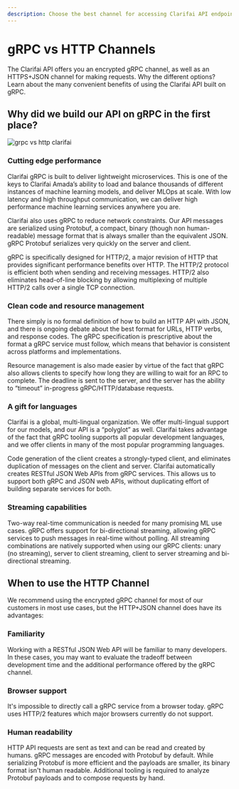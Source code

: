 ```yaml
---
description: Choose the best channel for accessing Clarifai API endpoints
---
```


# gRPC vs HTTP Channels

The Clarifai API offers you an encrypted gRPC channel, as well as an HTTPS+JSON channel for making requests. Why the different options? Learn about the many convenient benefits of using the Clarifai API built on gRPC.

## Why did we build our API on gRPC in the first place?

![grpc vs http clarifai](https://www.clarifai.com/hs-fs/hubfs/Screen%20Shot%202021-02-09%20at%2011.04.10%20AM.png?width=1252&name=Screen%20Shot%202021-02-09%20at%2011.04.10%20AM.png)

### Cutting edge performance

Clarifai gRPC is built to deliver lightweight microservices. This is one of the keys to Clarifai Amada’s ability to load and balance thousands of different instances of machine learning models, and deliver MLOps at scale. With low latency and high throughput communication, we can deliver high performance machine learning services anywhere you are.

Clarifai also uses gRPC to reduce network constraints. Our API messages are serialized using Protobuf, a compact, binary \(though non human-readable\) message format that is always smaller than the equivalent JSON. gRPC Protobuf serializes very quickly on the server and client.

gRPC is specifically designed for HTTP/2, a major revision of HTTP that provides significant performance benefits over HTTP. The HTTP/2 protocol is efficient both when sending and receiving messages. HTTP/2 also eliminates head-of-line blocking by allowing multiplexing of multiple HTTP/2 calls over a single TCP connection.

### Clean code and resource management

There simply is no formal definition of how to build an HTTP API with JSON, and there is ongoing debate about the best format for URLs, HTTP verbs, and response codes. The gRPC specification is prescriptive about the format a gRPC service must follow, which means that behavior is consistent across platforms and implementations.

Resource management is also made easier by virtue of the fact that gRPC also allows clients to specify how long they are willing to wait for an RPC to complete. The deadline is sent to the server, and the server has the ability to “timeout” in-progress gRPC/HTTP/database requests.

### A gift for languages

Clarifai is a global, multi-lingual organization. We offer multi-lingual support for our models, and our API is a “polyglot” as well. Clarifai takes advantage of the fact that gRPC tooling supports all popular development languages, and we offer clients in many of the most popular programming languages.

Code generation of the client creates a strongly-typed client, and eliminates duplication of messages on the client and server. Clarifai automatically creates RESTful JSON Web APIs from gRPC services. This allows us to support both gRPC and JSON web APIs, without duplicating effort of building separate services for both.

### Streaming capabilities

Two-way real-time communication is needed for many promising ML use cases. gRPC offers support for bi-directional streaming, allowing gRPC services to push messages in real-time without polling. All streaming combinations are natively supported when using our gRPC clients: unary \(no streaming\), server to client streaming, client to server streaming and bi-directional streaming.

## When to use the HTTP Channel

We recommend using the encrypted gRPC channel for most of our customers in most use cases, but the HTTP+JSON channel does have its advantages:

### Familiarity

Working with a RESTful JSON Web API will be familiar to many developers. In these cases, you may want to evaluate the tradeoff between development time and the additional performance offered by the gRPC channel.

### Browser support

It's impossible to directly call a gRPC service from a browser today. gRPC uses HTTP/2 features which major browsers currently do not support.

### Human readability

HTTP API requests are sent as text and can be read and created by humans. gRPC messages are encoded with Protobuf by default. While serializing Protobuf is more efficient and the payloads are smaller, its binary format isn't human readable. Additional tooling is required to analyze Protobuf payloads and to compose requests by hand.[    
](https://www.clarifai.com/cs/c/?cta_guid=d83de292-8100-4201-a297-439e9e7d8ce1&signature=AAH58kF3hgr_iPeCmLO-RAMhmALPTHzu-w&pageId=41346788799&placement_guid=555ef883-4a3e-4f83-a2d1-7deb924c8cbc&click=077a7099-8a84-4ad0-b75c-c00dfdb8e3d3&hsutk=b22d359e95a9f4a0d8b3edf2b4d25675&canon=https%3A%2F%2Fwww.clarifai.com%2Fblog%2Fhttp-vs-grpc-choose-your-favorite-interface&utm_referrer=https%3A%2F%2Fwww.clarifai.com%2Fblog&portal_id=4505120&redirect_url=APefjpEd5m2LKG3nqH2n0l-ZHpB0knyCNkx1463lPfb7D75sLZCE2ett0yPW7NybdmY758IiAqHqMfKE29sdu-1xrizWpo954sadX6m-uqqRn114AMxYNj0fznCcuYaph2k5WcnSVzHkFsjSxeRG-Tmpk03GD93vNC-njgs7g6wRDc3tSt0k4i2mnpZRq00YUwtSUBKjeFg5elosnz_83LRlA_WgUyU6_j3QFnqp2SNmz8jqrNi3TX05wynvK7hxd6mkD-0eJhJh5gmu6gZJv2wJk90cot5cO_V6L9z4I8TZZNlxhK3sckQ&__hstc=65403889.b22d359e95a9f4a0d8b3edf2b4d25675.1611605883164.1614285157634.1614312302697.99&__hssc=65403889.3.1614312302697&__hsfp=3570637114&contentType=blog-post)

